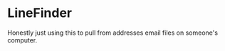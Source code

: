 LineFinder
==========

Honestly just using this to pull from addresses email files on someone's computer.
